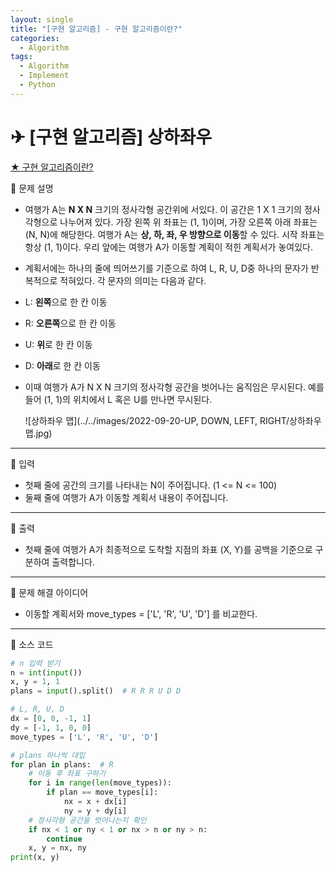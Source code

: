 ```yaml
---
layout: single
title: "[구현 알고리즘] - 구현 알고리즘이란?"
categories:
  - Algorithm
tags:
  - Algorithm
  - Implement
  - Python
---
```


# ✈ [구현 알고리즘] 상하좌우

[★ 구현 알고리즘이란?](https://kkdbudglf.github.io/algorithm/Implement-Algorithm/)

👀 문제 설명

- 여행가 A는 **N X N** 크기의 정사각형 공간위에 서있다. 이 공간은 1 X 1 크기의 정사각형으로 나누어져 있다. 가장 왼쪽 위 좌표는 (1, 1)이며, 가장 오른쪽 아래 좌표는 (N, N)에 해당한다. 여행가 A는 **상, 하, 좌, 우 방향으로 이동**할 수 있다. 시작 좌표는 항상 (1, 1)이다. 우리 앞에는 여행가 A가 이동할 계획이 적힌 계획서가 놓여있다.
- 계획서에는 하나의 줄에 띄어쓰기를 기준으로 하여 L, R, U, D중 하나의 문자가 반복적으로 적혀있다. 각 문자의 의미는 다음과 같다.

- L: **왼쪽**으로 한 칸 이동
- R: **오른쪽**으로 한 칸 이동
- U: **위**로 한 칸 이동
- D: **아래**로 한 칸 이동



- 이때 여행가 A가 N X N 크기의 정사각형 공간을 벗어나는 움직임은 무시된다. 예를 들어 (1, 1)의 위치에서 L 혹은 U를 만나면 무시된다. 

  ![상하좌우 맵](../../images/2022-09-20-UP, DOWN, LEFT, RIGHT/상하좌우 맵.jpg)

___

👀 입력

- 첫째 줄에 공간의 크기를 나타내는 N이 주어집니다. (1 <= N <= 100)
- 둘째 줄에 여행가 A가 이동할 계획서 내용이 주어집니다.

___

👀 출력

- 첫째 줄에 여행가 A가 최종적으로 도착할 지점의 좌표 (X, Y)를 공백을 기준으로 구분하여 출력합니다.

---

👀 문제 해결 아이디어

- 이동할 계획서와 move_types = ['L', 'R', 'U', 'D'] 를 비교한다.

---

👀 소스 코드

```python
# n 입력 받기
n = int(input())
x, y = 1, 1
plans = input().split()  # R R R U D D

# L, R, U, D
dx = [0, 0, -1, 1]
dy = [-1, 1, 0, 0]
move_types = ['L', 'R', 'U', 'D']

# plans 하나씩 대입
for plan in plans:  # R
    # 이동 후 좌표 구하기
    for i in range(len(move_types)):
        if plan == move_types[i]:
            nx = x + dx[i]
            ny = y + dy[i]
    # 정사각형 공간을 벗어나는지 확인
    if nx < 1 or ny < 1 or nx > n or ny > n:
        continue
    x, y = nx, ny
print(x, y)
```



